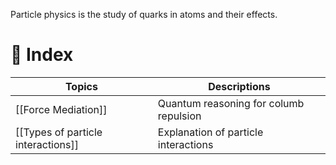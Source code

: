 Particle physics is the study of quarks in atoms and their effects.


# 🧭 Index

| Topics                             | Descriptions                           |
| ---------------------------------- | -------------------------------------- |
| [[Force Mediation]]                | Quantum reasoning for columb repulsion |
| [[Types of particle interactions]] | Explanation of particle interactions   |
